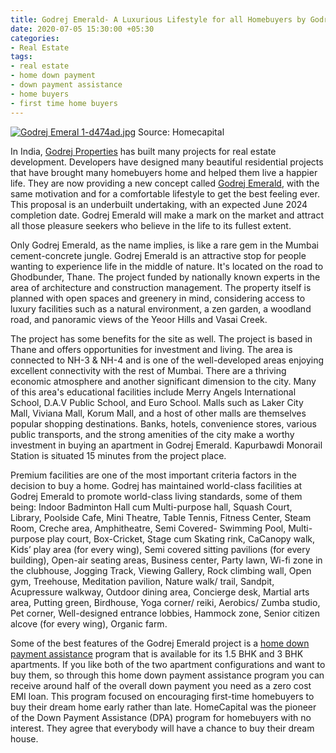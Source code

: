 ```yaml
---
title: Godrej Emerald- A Luxurious Lifestyle for all Homebuyers by Godrej Properties
date: 2020-07-05 15:30:00 +05:30
categories:
- Real Estate
tags:
- real estate
- home down payment
- down payment assistance
- home buyers
- first time home buyers
---
```


[![Godrej Emeral 1-d474ad.jpg](/uploads/Godrej%20Emeral%201-d474ad.jpg)](https://homecapital.in/property/63/godrej-emerald-1.5-bhk)
Source: Homecapital

In India, [Godrej Properties](https://homecapital.in/offering/developer/godrej-properties) has built many projects for real estate development. Developers have designed many beautiful residential projects that have brought many homebuyers home and helped them live a happier life. They are now providing a new concept called [Godrej Emerald](https://homecapital.in/property/63/godrej-emerald-1.5-bhk), with the same motivation and for a comfortable lifestyle to get the best feeling ever. This proposal is an underbuilt undertaking, with an expected June 2024 completion date. Godrej Emerald will make a mark on the market and attract all those pleasure seekers who believe in the life to its fullest extent.

Only Godrej Emerald, as the name implies, is like a rare gem in the Mumbai cement-concrete jungle. Godrej Emerald is an attractive stop for people wanting to experience life in the middle of nature. It's located on the road to Ghodbunder, Thane. The project funded by nationally known experts in the area of architecture and construction management. The property itself is planned with open spaces and greenery in mind, considering access to luxury facilities such as a natural environment, a zen garden, a woodland road, and panoramic views of the Yeoor Hills and Vasai Creek.

The project has some benefits for the site as well. The project is based in Thane and offers opportunities for investment and living. The area is connected to NH-3 & NH-4 and is one of the well-developed areas enjoying excellent connectivity with the rest of Mumbai. There are a thriving economic atmosphere and another significant dimension to the city. Many of this area's educational facilities include Merry Angels International School, D.A.V Public School, and Euro School. Malls such as Laker City Mall, Viviana Mall, Korum Mall, and a host of other malls are themselves popular shopping destinations. Banks, hotels, convenience stores, various public transports, and the strong amenities of the city make a worthy investment in buying an apartment in Godrej Emerald. Kapurbawdi Monorail Station is situated 15 minutes from the project place.

Premium facilities are one of the most important criteria factors in the decision to buy a home. Godrej has maintained world-class facilities at Godrej Emerald to promote world-class living standards, some of them being: Indoor Badminton Hall cum Multi-purpose hall, Squash Court, Library, Poolside Cafe, Mini Theatre, Table Tennis, Fitness Center, Steam Room, Creche area, Amphitheatre, Semi Covered- Swimming Pool, Multi-purpose play court, Box-Cricket, Stage cum Skating rink, CaCanopy walk,  Kids’ play area (for every wing), Semi covered sitting pavilions (for every building), Open-air seating areas, Business center, Party lawn, Wi-fi zone in the clubhouse, Jogging Track, Viewing Gallery, Rock climbing wall, Open gym, Treehouse, Meditation pavilion, Nature walk/ trail, Sandpit, Acupressure walkway, Outdoor dining area, Concierge desk, Martial arts area, Putting green, Birdhouse, Yoga corner/ reiki, Aerobics/ Zumba studio, Pet corner, Well-designed entrance lobbies, Hammock zone,  Senior citizen alcove (for every wing), Organic farm.

Some of the best features of the Godrej Emerald project is a [home down payment assistance](https://homecapital.in/) program that is available for its 1.5 BHK and 3 BHK apartments. If you like both of the two apartment configurations and want to buy them, so through this home down payment assistance program you can receive around half of the overall down payment you need as a zero cost EMI loan. This program focused on encouraging first-time homebuyers to buy their dream home early rather than late. HomeCapital was the pioneer of the Down Payment Assistance (DPA) program for homebuyers with no interest. They agree that everybody will have a chance to buy their dream house.



